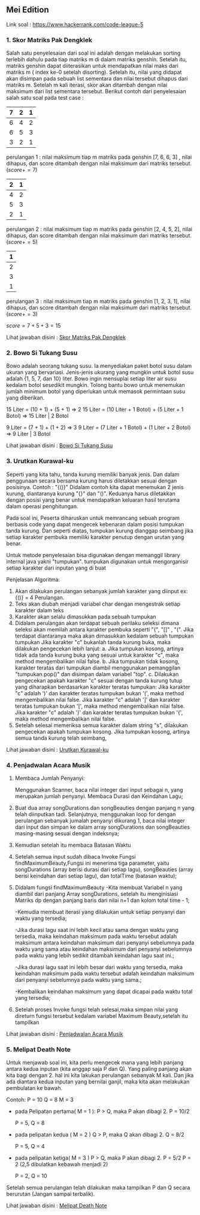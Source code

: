 ## Mei Edition

Link soal : https://www.hackerrank.com/code-league-5

### 1. Skor Matriks Pak Dengklek

Salah satu penyelesaian dari soal ini adalah dengan melakukan sorting terlebih dahulu pada tiap matriks m di dalam matriks genshin. Setelah itu, matriks genshin dapat diiterasikan untuk mendapatkan nilai maks dari matriks m ( index ke-0 setelah disorting). Setelah itu, nilai yang didapat akan disimpan pada sebuah list sementara dan nilai tersebut dihapus dari matriks m. Setelah m kali iterasi, skor akan ditambah dengan nilai maksimum dari list sementara tersebut. Berikut contoh dari penyelesaian salah satu soal pada test case : 

| 7  | 2  | 1  |
|:--:|:--:|:--:|
| 6  | 4  | 2  |
| 6  | 5  | 3  |
| 3  | 2  | 1  |

perulangan 1 : nilai maksimum tiap m matriks pada genshin [7, 6, 6, 3] , nilai dihapus, dan score ditambah dengan nilai maksimum dari matriks tersebut. ($score += 7$)

| 2  | 1  |
|:--:|:--:|
| 4  | 2  |
| 5  | 3  |
| 2  | 1  |

perulangan 2 : nilai maksimum tiap m matriks pada genshin [2, 4, 5, 2], nilai dihapus, dan score ditambah dengan nilai maksimum dari matriks tersebut. ($score += 5$)

| 1  |
|:--:|
| 2  |
| 3  |
| 1  |

perulangan 3 : nilai maksimum tiap m matriks pada genshin [1, 2, 3, 1], nilai dihapus, dan score ditambah dengan nilai maksimum dari matriks tersebut. ($score += 3$)

$score = 7 + 5 + 3 = 15$

Lihat jawaban disini : [Skor Matriks Pak Dengklek](SkorMatriksPakDengklek.java)

### 2. Bowo Si Tukang Susu

Bowo adalah seorang tukang susu. Ia menyediakan paket botol susu dalam ukuran yang bervariasi. Jenis-jenis ukurang yang mungkin untuk botol susu adalah {1, 5, 7, dan 10} liter. Bowo ingin mensuplai setiap liter air susu kedalam botol sesedikit mungkin. Tolong bantu bowo untuk menemukan jumlah minimum botol yang diperlukan untuk memasok permintaan susu yang diberikan.

15 Liter = (10 + 1) + (5 + 1) => 2
15 Liter = (10 Liter + 1 Botol) + (5 Liter + 1 Botol) => 15 Liter | 2 Botol

9 Liter = (7 + 1) + (1 + 2) => 3
9 Liter = (7 Liter + 1 Botol) + (1 Liter + 2 Botol) => 9 Liter | 3 Botol

Lihat jawaban disini : [Bowo Si Tukang Susu](bowoSiTukangSusu.java)

### 3. Urutkan Kurawal-ku
Seperti yang kita tahu, tanda kurung memiliki banyak jenis. Dan dalam penggunaan secara bersama kurung harus diletakkan sesuai dengan posisinya.
Contoh : "{()}"
Didalam contoh kita dapat menemukan 2 jenis kurung, diantaranya kurung "{}" dan "()".
Keduanya harus diletakkan dengan posisi yang benar untuk mendapatkan keluaran hasil terutama dalam operasi penghitungan.

Pada soal ini, Peserta diharuskan untuk memrancang sebuah program berbasis code yang dapat mengecek kebenaran dalam posisi tumpukan tanda kurung.
Dan seperti diatas, tumpukan kurung dianggap seimbang jika setiap karakter pembuka memiliki karakter penutup dengan urutan yang benar.

Untuk metode penyelesaian bisa digunakan dengan memanggil library internal java yakni "tumpukan".
tumpukan digunakan untuk mengorganisir setiap karakter dari inputan yang di buat

Penjelasan Algoritma:

1. Akan dilakukan perulangan sebanyak jumlah karakter yang diinput
   ex: {()} = 4 Perulangan.
2. Teks akan diubah menjadi variabel char dengan mengestrak setiap karakter dalam teks
3. Karakter akan selalu dimasukkan pada sebuah tumpukan
4. Didalam perulangan akan terdapat sebuah perilaku seleksi dimana seleksi akan memilah antara karakter pembuka seperti "{", "[]" , "(". Jika terdapat diantaranya maka akan dimasukkan kedalam sebuah tumpukan tumpukan
   Jika karakter "c" bukanlah tanda kurung buka, maka dilakukan pengecekan lebih lanjut:
   a. Jika tumpukan kosong, artinya tidak ada tanda kurung buka yang sesuai untuk karakter "c", maka method mengembalikan nilai false.
   b. Jika tumpukan tidak kosong, karakter teratas dari tumpukan diambil menggunakan pemanggilan "tumpukan.pop()" dan disimpan dalam variabel "top".
   c. Dilakukan pengecekan apakah karakter "c" sesuai dengan tanda kurung tutup yang diharapkan berdasarkan karakter teratas tumpukan:
   Jika karakter "c" adalah ')' dan karakter teratas tumpukan bukan '(', maka method mengembalikan nilai false.
   Jika karakter "c" adalah ']' dan karakter teratas tumpukan bukan '[', maka method mengembalikan nilai false.
   Jika karakter "c" adalah '}' dan karakter teratas tumpukan bukan '{', maka method mengembalikan nilai false.
5. Setelah selesai memeriksa semua karakter dalam string "s", dilakukan pengecekan apakah tumpukan kosong. Jika tumpukan kosong, artinya semua tanda kurung telah seimbang,

Lihat jawaban disini : [Urutkan Kurawal-ku](urutkanKurawalKu.java)

### 4. Penjadwalan Acara Musik

1. Membaca Jumlah Penyanyi:

   Menggunakan Scanner, baca nilai integer dari input sebagai n, yang merupakan jumlah penyanyi.
   Membaca Durasi dan Keindahan Lagu;

2. Buat dua array songDurations dan songBeauties dengan panjang n yang telah diinputkan tadi.
   Selanjutnya, menggunakan loop for dengan perulangan sebanyak jumalah penyanyi dikurang 1, baca nilai integer dari input dan simpan ke dalam array songDurations dan songBeauties masing-masing sesuai dengan indeksnya;

3. Kemudian setelah itu membaca Batasan Waktu

4. Setelah semua input sudah dibaca
   Invoke Fungsi findMaximumBeauty,Fungsi ini menerima tiga parameter, yaitu songDurations (array berisi durasi dari setiap lagu), songBeauties (array berisi keindahan dari setiap lagu), dan totalTime (batasan waktu);

5. Didalam fungsi findMaximumBeauty
   -Kita membuat Variabel n yang diambil dari panjang Array songDurations,
   setelah itu menginisiasi Matriks dp dengan panjang baris dari nilai n+1 dan kolom total time - 1;

   -Kemudia membuat iterasi yang dilakukan untuk setiap penyanyi dan waktu yang tersedia;

   -Jika durasi lagu saat ini lebih kecil atau sama dengan waktu yang tersedia, maka keindahan maksimum pada waktu tersebut adalah maksimum antara keindahan maksimum dari penyanyi sebelumnya pada waktu yang sama atau keindahan maksimum dari penyanyi sebelumnya pada waktu yang lebih sedikit ditambah keindahan lagu saat ini.;

   -Jika durasi lagu saat ini lebih besar dari waktu yang tersedia, maka keindahan maksimum pada waktu tersebut adalah keindahan maksimum dari penyanyi sebelumnya pada waktu yang sama.;

   -Kembalikan keindahan maksimum yang dapat dicapai pada waktu total yang tersedia;

6. Setelah proses Invoke fungsi telah selesai,maka simpan nilai yang direturn fungsi tersebut kedalam variabel
   Maximum Beauty,setelah itu tampilkan


Lihat jawaban disini : [Penjadwalan Acara Musik](PenjadwalanMusik.java)

### 5. Melipat Death Note
Untuk menjawab soal ini, kita perlu mengecek mana yang lebih panjang antara kedua inputan (kita anggap saja P dan Q). Yang paling panjang akan kita bagi dengan 2. hal ini kita lakukan perulangan sebanyak M kali. Dan jika ada diantara kedua inputan yang bernilai ganjil, maka kita akan melakukan pembulatan ke bawah.

Contoh: 
P = 10
Q = 8
M = 3

* pada Pelipatan pertama( M = 1 ):
    P > Q, maka P akan dibagi 2. 
    P = 10/2 

    P = 5, Q = 8

* pada pelipatan kedua ( M = 2 )
    Q > P, maka Q akan dibagi 2. 
    Q = 8/2 

    P = 5, Q = 4

* pada pelipatan ketiga( M = 3 )
    P > Q, maka P akan dibagi 2. 
    P = 5/2 
    P = 2 (2,5 dibulatkan kebawah menjadi 2)
    
    P = 2, Q = 10

Setelah semua perulangan telah dilakukan maka tampilkan P dan Q secara berurutan (Jangan sampai terbalik).

Lihat jawaban disini : [Melipat Death Note](MelipatDeathNote.java)
